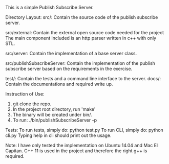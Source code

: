 This is a simple Publish Subscribe Server.

Directory Layout:
src/:
        Contain the source code of the publish subscribe server.

src/external:
        Contain the external open source code needed for the project The main
component included is an http parser written in c++ with only STL.

src/server:
        Contain the implementation of a base server class.

src/publishSubscribeServer:
        Contain the implementation of the publish subscribe server based on
the requirements in the exercise.

test/:
        Contain the tests and a command line interface to the server.
docs/:
        Contain the documentations and required write up.

Instruction of Use:
1. git clone the repo.
2. In the project root directory, run 'make'
3. The binary will be created under bin/.
4. To run: ./bin/publishSubscribeServer -p <port>

Tests:
To run tests, simply do: python test.py <port>
To run CLI, simply do: python cli.py <port>
Typing help in cli should print out the usage.

Note: I have only tested the implementation on Ubuntu 14.04 and Mac El
Capitan. C++ 11 is used in the project and therefore the right g++ is
required.

